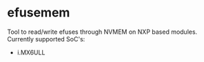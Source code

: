 # efusemem
Tool to read/write efuses through NVMEM on NXP based modules.
Currently supported SoC's:
  - i.MX6ULL
